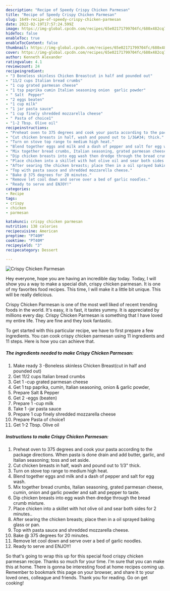 ```yaml
---
description: "Recipe of Speedy Crispy Chicken Parmesan"
title: "Recipe of Speedy Crispy Chicken Parmesan"
slug: 1649-recipe-of-speedy-crispy-chicken-parmesan
date: 2022-02-19T17:57:24.599Z
image: https://img-global.cpcdn.com/recipes/65e02171799704fc/680x482cq70/crispy-chicken-parmesan-recipe-main-photo.jpg
hideToc: false
enableToc: true
enableTocContent: false
thumbnail: https://img-global.cpcdn.com/recipes/65e02171799704fc/680x482cq70/crispy-chicken-parmesan-recipe-main-photo.jpg
cover: https://img-global.cpcdn.com/recipes/65e02171799704fc/680x482cq70/crispy-chicken-parmesan-recipe-main-photo.jpg
author: Kenneth Alexander
ratingvalue: 4.1
reviewcount: 24
recipeingredient:
- "3 Boneless skinless Chicken Breastcut in half and pounded out"
- "11/2 cups Italian bread crumbs"
- "1 cup grated parmesan cheese"
- "1 tsp paprika cumin Italian seasoning onion  garlic powder"
- " Salt  Pepper"
- "2 eggs beaten"
- "1 cup milk"
- "1 jar pasta sauce"
- "1 cup finely shredded mozzarella cheese"
- " Pasta of choice1"
- "1-2 Tbsp. Olive oil"
recipeinstructions:
- "Preheat oven to 375 degrees and cook your pasta according to the package directions. When pasta is done drain and add butter, garlic, and Italian seasoning; toss and set aside."
- "Cut chicken breasts in half, wash and pound out to 1/3&#34; thick."
- "Turn on stove top range to medium high heat."
- "Blend together eggs and milk and a dash of pepper and salt for egg wash."
- "Mix together bread crumbs, Italian seasoning, grated parmesan cheese, cumin, onion and garlic powder and salt and pepper to taste."
- "Dip chicken breasts into egg wash then dredge through the bread crumb mixture."
- "Place chicken into a skillet with hot olive oil and sear both sides for 2 minutes.."
- "After searing the chicken breasts; place then in a oil sprayed baking glass or pan."
- "Top with pasta sauce and shredded mozzarella cheese."
- "Bake @ 375 degrees for 20 minutes."
- "Remove let cool down and serve over a bed of garlic noodles."
- "Ready to serve and ENJOY!"
categories:
- Recipe
tags:
- crispy
- chicken
- parmesan

katakunci: crispy chicken parmesan 
nutrition: 138 calories
recipecuisine: American
preptime: "PT40M"
cooktime: "PT40M"
recipeyield: "3"
recipecategory: Dessert

---
```



![Crispy Chicken Parmesan](https://img-global.cpcdn.com/recipes/65e02171799704fc/680x482cq70/crispy-chicken-parmesan-recipe-main-photo.jpg)

Hey everyone, hope you are having an incredible day today. Today, I will show you a way to make a special dish, crispy chicken parmesan. It is one of my favorites food recipes. This time, I will make it a little bit unique. This will be really delicious.



Crispy Chicken Parmesan is one of the most well liked of recent trending foods in the world. It's easy, it is fast, it tastes yummy. It is appreciated by millions every day. Crispy Chicken Parmesan is something that I have loved my entire life. They are fine and they look fantastic.


To get started with this particular recipe, we have to first prepare a few ingredients. You can cook crispy chicken parmesan using 11 ingredients and 11 steps. Here is how you can achieve that.

<!--inarticleads1-->

##### The ingredients needed to make Crispy Chicken Parmesan:

1. Make ready 3 -Boneless skinless Chicken Breast(cut in half and pounded out)
1. Get 11/2 cups Italian bread crumbs
1. Get 1 -cup grated parmesan cheese
1. Get 1 tsp paprika, cumin, Italian seasoning, onion &amp; garlic powder,
1. Prepare  Salt &amp; Pepper
1. Get 2 -eggs (beaten)
1. Prepare 1 -cup milk
1. Take 1 -jar pasta sauce
1. Prepare 1 cup finely shredded mozzarella cheese
1. Prepare  Pasta of choice1
1. Get 1-2 Tbsp. Olive oil




<!--inarticleads2-->

##### Instructions to make Crispy Chicken Parmesan:

1. Preheat oven to 375 degrees and cook your pasta according to the package directions. When pasta is done drain and add butter, garlic, and Italian seasoning; toss and set aside.
1. Cut chicken breasts in half, wash and pound out to 1/3&#34; thick.
1. Turn on stove top range to medium high heat.
1. Blend together eggs and milk and a dash of pepper and salt for egg wash.
1. Mix together bread crumbs, Italian seasoning, grated parmesan cheese, cumin, onion and garlic powder and salt and pepper to taste.
1. Dip chicken breasts into egg wash then dredge through the bread crumb mixture.
1. Place chicken into a skillet with hot olive oil and sear both sides for 2 minutes..
1. After searing the chicken breasts; place then in a oil sprayed baking glass or pan.
1. Top with pasta sauce and shredded mozzarella cheese.
1. Bake @ 375 degrees for 20 minutes.
1. Remove let cool down and serve over a bed of garlic noodles.
1. Ready to serve and ENJOY!



So that's going to wrap this up for this special food crispy chicken parmesan recipe. Thanks so much for your time. I'm sure that you can make this at home. There is gonna be interesting food at home recipes coming up. Remember to bookmark this page on your browser, and share it to your loved ones, colleague and friends. Thank you for reading. Go on get cooking!
